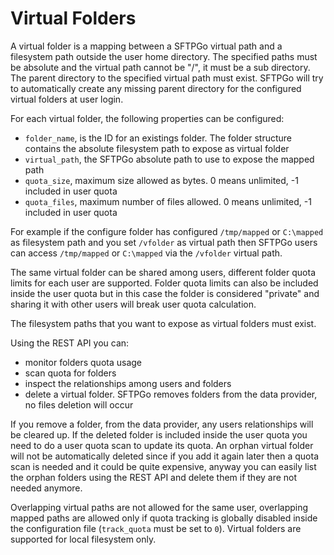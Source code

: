 # Virtual Folders

A virtual folder is a mapping between a SFTPGo virtual path and a filesystem path outside the user home directory.
The specified paths must be absolute and the virtual path cannot be "/", it must be a sub directory.
The parent directory to the specified virtual path must exist. SFTPGo will try to automatically create any missing parent directory for the configured virtual folders at user login.

For each virtual folder, the following properties can be configured:

- `folder_name`, is the ID for an existings folder. The folder structure contains the absolute filesystem path to expose as virtual folder
- `virtual_path`, the SFTPGo absolute path to use to expose the mapped path
- `quota_size`, maximum size allowed as bytes. 0 means unlimited, -1 included in user quota
- `quota_files`, maximum number of files allowed. 0 means unlimited, -1 included in user quota

For example if the configure folder has configured `/tmp/mapped` or `C:\mapped` as filesystem path and you set `/vfolder` as virtual path then SFTPGo users can access `/tmp/mapped` or `C:\mapped` via the `/vfolder` virtual path.

The same virtual folder can be shared among users, different folder quota limits for each user are supported.
Folder quota limits can also be included inside the user quota but in this case the folder is considered "private" and sharing it with other users will break user quota calculation.

The filesystem paths that you want to expose as virtual folders must exist.

Using the REST API you can:

- monitor folders quota usage
- scan quota for folders
- inspect the relationships among users and folders
- delete a virtual folder. SFTPGo removes folders from the data provider, no files deletion will occur

If you remove a folder, from the data provider, any users relationships will be cleared up. If the deleted folder is included inside the user quota you need to do a user quota scan to update its quota. An orphan virtual folder will not be automatically deleted since if you add it again later then a quota scan is needed and it could be quite expensive, anyway you can easily list the orphan folders using the REST API and delete them if they are not needed anymore.

Overlapping virtual paths are not allowed for the same user, overlapping mapped paths are allowed only if quota tracking is globally disabled inside the configuration file (`track_quota` must be set to `0`).
Virtual folders are supported for local filesystem only.
